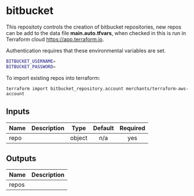# bitbucket

This repositoty controls the creation of bitbucket repositories, new repos can be add to the data file **main.auto.tfvars**, when checked in this is run in Terraform cloud <https://app.terraform.io>.

Authentication requires that these environmental variables are set.

```bash
BITBUCKET_USERNAME=
BITBUCKET_PASSWORD=
```

To import existing repos into terraform:

```cli
terraform import bitbucket_repository.account merchants/terraform-aws-account
```

<!-- BEGINNING OF PRE-COMMIT-TERRAFORM DOCS HOOK -->
## Inputs

| Name | Description | Type | Default | Required |
|------|-------------|:----:|:-----:|:-----:|
| repo |  | object | n/a | yes |

## Outputs

| Name | Description |
|------|-------------|
| repos |  |

<!-- END OF PRE-COMMIT-TERRAFORM DOCS HOOK -->
